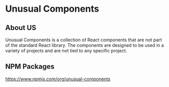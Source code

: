 # Unusual Components

## About US

Unusual Components is a collection of React components that are not part of the standard React library. The components are designed to be used in a variety of projects and are not tied to any specific project.

## NPM Packages

https://www.npmjs.com/org/unusual-components
